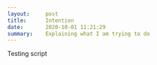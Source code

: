 ```yaml
---
layout:     post
title:      Intention
date:       2020-10-01 11:21:29
summary:    Explaining what I am trying to do
---
```


Testing script



